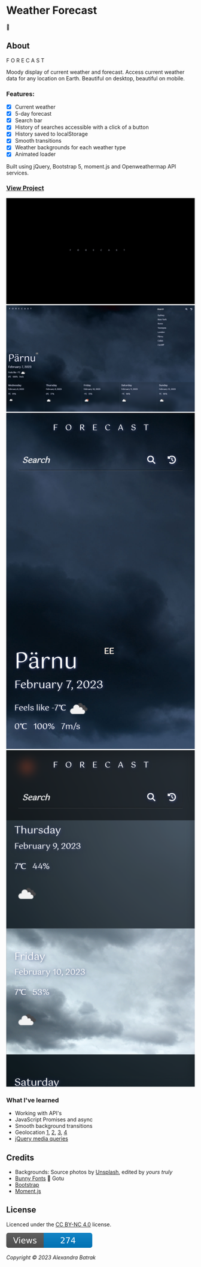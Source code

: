# Weather Forecast

:black_heart:

## About

F O R E C A S T

Moody display of current weather and forecast. Access current weather data for any location on Earth. Beautiful on desktop, beautiful on mobile.

### Features:

- [x] Current weather
- [x] 5-day forecast
- [x] Search bar
- [x] History of searches accessible with a click of a button
- [x] History saved to localStorage
- [x] Smooth transitions
- [x] Weather backgrounds for each weather type
- [x] Animated loader

Built using jQuery, Bootstrap 5, moment.js and Openweathermap API services. 

### [View Project](https://alexandrabatrak.github.io/weather-dashboard)

![Screenshot-loading](/assets/images/screenshot-loading.png)
![Screenshot](/assets/images/screenshot.png)
![Screenshot-mobile](/assets/images/screenshot-mobile.png)
![Screenshot-mobile2](/assets/images/screenshot-mobile-2.png)

### What I've learned

- Working with API's
- JavaScript Promises and async
- Smooth background transitions
- Geolocation [1](https://stackoverflow.com/questions/33946925/how-do-i-get-geolocation-in-openweather-api), [2](https://www.spatialtimes.com/2019/01/Create-a-JavaScript-Weather-App-with-Location-Data-Part-1/), [3](https://stackoverflow.com/questions/6548504/how-can-i-get-city-name-from-a-latitude-and-longitude-point), [4](https://developer.mozilla.org/en-US/docs/Web/API/GeolocationPositionError)
- [jQuery media queries](https://dzone.com/articles/checking-media-queries-jquery)

## Credits

- Backgrounds: Source photos by [Unsplash](https://unsplash.com/photos/ZyR5arRDq6U), edited by _*yours truly*_
- [Bunny Fonts](https://fonts.bunny.net) :rabbit2: Gotu
- [Bootstrap](https://getbootstrap.com/docs/5.2/getting-started/introduction/)
- [Moment.js](https://momentjs.com/)

## License

Licenced under the [CC BY-NC 4.0](https://creativecommons.org/licenses/by-nc/4.0/) license.

[![Image of github-profile-views-counter](https://github.com/alexandrabatrak/github-profile-views-counter/blob/master/svg/596222269/badge.svg)](https://github.com/alexandrabatrak/github-profile-views-counter/blob/master/readme/596222269/week.md)

_Copyright © 2023 Alexandra Batrak_

